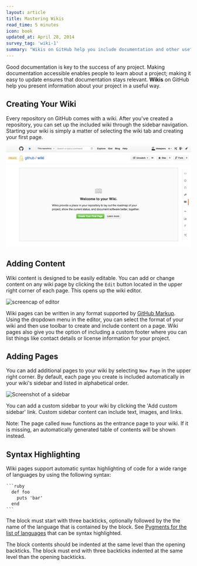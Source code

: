 ```yaml
---
layout: article
title: Mastering Wikis
read_time: 5 minutes
icon: book
updated_at: April 28, 2014
survey_tag: 'wiki-1'
summary: "Wikis on GitHub help you include documentation and other useful information about your project. This guide will help you learn how to create a wiki and add content."
---
```


Good documentation is key to the success of any project. Making documentation accessible enables people to learn about a project; making it easy to update ensures that documentation stays relevant. **Wikis** on GitHub help you present information about your project in a useful way.

## Creating Your Wiki

Every repository on GitHub comes with a wiki. After you've created a repository, you can set up the included wiki through the sidebar navigation. Starting your wiki is simply a matter of selecting the wiki tab and creating your first page. 

![Screenshot a starting wiki](wiki-start.png)

## Adding Content

Wiki content is designed to be easily editable. You can add or change content on any wiki page by clicking the `Edit` button located in the upper right corner of each page. This opens up the wiki editor. 

![screencap of editor]()

Wiki pages can be written in any format supported by [GitHub Markup](http://github.com/github/markup). Using the dropdown menu in the editor, you can select the format of your wiki and then use toolbar to create and include content on a page. Wiki pages also give you the option of including a custom footer where you can list things like contact details or license information for your project. 

## Adding Pages

You can add additional pages to your wiki by selecting `New Page` in the upper right corner. By default, each page you create is included automatically in your wiki's sidebar and listed in alphabetical order.  

![Screenshot of a sidebar]()

You can add a custom sidebar to your wiki by clicking the 'Add custom sidebar' link. Custom sidebar content can include text, images, and links. 

Note: The page called `Home` functions as the entrance page to your wiki. If it is missing, an automatically generated table of contents will be shown instead.

## Syntax Highlighting

Wiki pages support automatic syntax highlighting of code for a wide range of languages by using the following syntax:

    ```ruby
      def foo
        puts 'bar'
      end
    ```

The block must start with three backticks, optionally followed by the the name of the language that is contained by the block. See [Pygments for the list of languages](http://pygments.org/docs/lexers/) that can be syntax highlighted.

The block contents should be indented at the same level than the opening backticks. The block must end with three backticks indented at the same level than the opening backticks.

